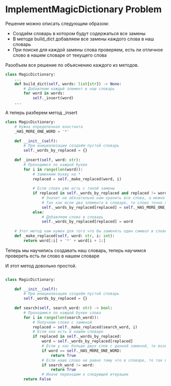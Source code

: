 # ImplementMagicDictionary Problem

Решение можно описать следующим образом:

- Создаём словарь в котором будут содержаться все замены
- В методе build_dict добавляем все замены каждого слова в наш словарь
- При поиске для каждой замены слова проверяем, есть ли отличное слово в нашем словаре от текущего слова

Разобъем все решение по объяснению каждого из методов.

```python
class MagicDictionary:
    ...
    def build_dict(self, words: list[str]) -> None:
        # Добавляем каждый элемент в наш словарь
        for word in words:
            self._insert(word)
    ...
```

А теперь разберем метод _insert

```python
class MagicDictionary:
    # Нужна определенная константа
    _HAS_MORE_ONE_WORD = '*'
    
    def __init__(self):
        # При инициализации создаём пустой словарь
        self._words_by_replaced = {}
    
    def _insert(self, word: str):
        # Проходимся по каждой букве
        for i in range(len(word)):
            # Заменяем букву на *
            replaced = self._make_replaced(word, i)
            
            # Если слово уже есть с такой замены
            if replaced in self._words_by_replaced and replaced != word:
                # Значит не обязательно нам хранить все слова, а можно просто записать константу
                # Так как если два элемента в словаре, то слово точно не будет равно одному из них
                self._words_by_replaced[replaced] = self._HAS_MORE_ONE_WORD
            else:
                # Добавляем слово в словарь
                self._words_by_replaced[replaced] = word
    
    # Этот метод нам нужен для того что бы заменять один символ в слове 
    def _make_replaced(self, word: str, i: int):
        return word[:i] + '*' + word[i + 1:]
```

Теперь мы научились создавать наш словарь, теперь научимся провереть есть ли слово в нашем словаре

И этот метод довольно простой.

```python

class MagicDictionary:
    
    def __init__(self):
        # При инициализации создаём пустой словарь
        self._words_by_replaced = {}
    
    def search(self, search_word: str) -> bool:
        # Проходимся по каждой букве слова
        for i in range(len(search_word)):
            # Получаем слово с заменой 
            replaced = self._make_replaced(search_word, i)
            # Если оно есть в нашем словаре
            if replaced in self._words_by_replaced:
                word = self._words_by_replaced[replaced]
                # Если у нас больше двух слов с данной заменой, то возвращаем True
                if word == self._HAS_MORE_ONE_WORD:
                    return True
                # Если наше слово не равно тому что в словаре, то так же возвращаем True
                if search_word != word:
                    return True
                # Иначе переходим к следующей итерации
        return False

```